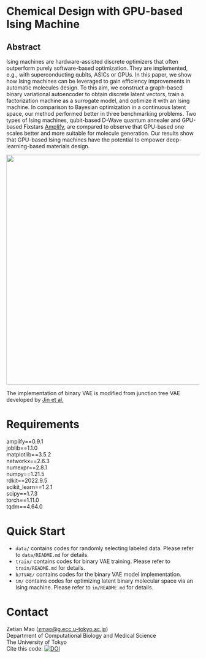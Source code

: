 # Chemical Design with GPU-based Ising Machine
## Abstract

Ising machines
are hardware-assisted discrete optimizers
that often outperform purely software-based optimization.
They are implemented, e.g., with superconducting qubits, ASICs or GPUs.
In this paper, we show how Ising machines can be leveraged to gain
efficiency improvements in automatic molecules design. 
To this aim, we construct a graph-based binary variational autoencoder
to obtain discrete latent vectors,
train a factorization machine as a surrogate model,
and optimize it with an Ising machine.
In comparison to Bayesian optimization in a continuous latent space,
our method performed better in three benchmarking problems.
Two types of Ising machines, qubit-based D-Wave quantum annealer
and GPU-based Fixstars [Amplify](https://amplify.fixstars.com/en/), are compared to observe that
GPU-based one scales better and more suitable for molecule generation.
Our results show that GPU-based Ising machines have the potential
to empower deep-learning-based materials design.

<img src="https://github.com/tsudalab/bVAE-IM/blob/main/overview.png" width="600">

The implementation of binary VAE is modified from junction tree VAE developed by [Jin et al.](https://github.com/wengong-jin/icml18-jtnn)  

# Requirements
amplify==0.9.1  
joblib==1.1.0  
matplotlib==3.5.2  
networkx==2.6.3  
numexpr==2.8.1  
numpy==1.21.5  
rdkit==2022.9.5  
scikit_learn==1.2.1  
scipy==1.7.3  
torch==1.11.0  
tqdm==4.64.0

# Quick Start

* `data/` contains codes for randomly selecting labeled data. Please refer to `data/README.md` for details.
* `train/` contains codes for binary VAE training. Please refer to `train/README.md` for details.
* `bJTVAE/` contains codes for the binary VAE model implementation.
* `im/` contains codes for optimizing latent binary molecular space via an Ising machine. Please refer to `im/README.md` for details.

# Contact
Zetian Mao (zmao@g.ecc.u-tokyo.ac.jp)\
Department of Computational Biology and Medical Science\
The University of Tokyo\
Cite this code: [![DOI](https://zenodo.org/badge/608057945.svg)](https://zenodo.org/badge/latestdoi/608057945)
